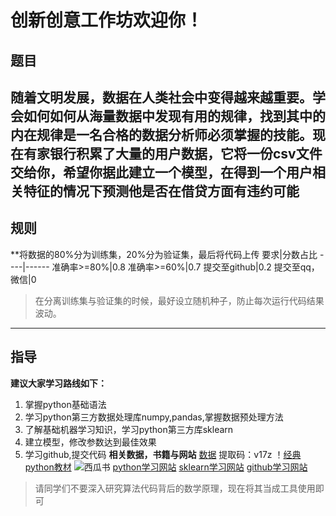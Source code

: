 # 创新创意工作坊欢迎你！
## 题目
**随着文明发展，数据在人类社会中变得越来越重要。学会如何如何从海量数据中发现有用的规律，找到其中的内在规律是一名合格的数据分析师必须掌握的技能。现在有家银行积累了大量的用户数据，它将一份csv文件交给你，希望你据此建立一个模型，在得到一个用户相关特征的情况下预测他是否在借贷方面有违约可能**
----
## 规则
**将数据的80%分为训练集，20%分为验证集，最后将代码上传
要求|分数占比
----|------
准确率>=80%|0.8
准确率>=60%|0.7
提交至github|0.2
提交至qq，微信|0
> 在分离训练集与验证集的时候，最好设立随机种子，防止每次运行代码结果波动。
----
## 指导
**建议大家学习路线如下：**
1. 掌握python基础语法
2. 学习python第三方数据处理库numpy,pandas,掌握数据预处理方法
3. 了解基础机器学习知识，学习python第三方库sklearn
4. 建立模型，修改参数达到最佳效果
5. 学习github,提交代码
**相关数据，书籍与网站**
[数据](链接：https://pan.baidu.com/s/1Mw7_USP2HbWU7sW0I233hg)  提取码：v17z 
！[经典python教材](https://image.baidu.com/search/detail?ct=503316480&z=0&ipn=d&word=python3%E6%95%99%E7%A8%8B&step_word=&hs=0&pn=14&spn=0&di=550&pi=0&rn=1&tn=baiduimagedetail&is=0%2C0&istype=2&ie=utf-8&oe=utf-8&in=&cl=2&lm=-1&st=-1&cs=4088113997%2C2123386623&os=4147013470%2C1261765202&simid=25224129%2C764737886&adpicid=0&lpn=0&ln=898&fr=&fmq=1564566213866_R&fm=result&ic=&s=undefined&hd=&latest=&copyright=&se=&sme=&tab=0&width=&height=&face=undefined&ist=&jit=&cg=&bdtype=0&oriquery=&objurl=http%3A%2F%2Fpic4.58cdn.com.cn%2Fzhuanzh%2Fn_v250560bddb2eb47bea0214d8a0bdf813f.jpg%3Fw%3D750%26h%3D0&fromurl=ippr_z2C%24qAzdH3FAzdH3Fzi7wgzi7wg_z%26e3B2wg3t_z%26e3Bv54AzdH3F1jpwtsAzdH3Flbd8ac9dacd08c0dccz_z%26e3Bfip4s&gsm=0&rpstart=0&rpnum=0&islist=&querylist=&force=undefined "经典")
![西瓜书](https://image.baidu.com/search/detail?ct=503316480&z=0&ipn=d&word=%E8%A5%BF%E7%93%9C%E4%B9%A6&step_word=&hs=0&pn=0&spn=0&di=44550&pi=0&rn=1&tn=baiduimagedetail&is=0%2C0&istype=2&ie=utf-8&oe=utf-8&in=&cl=2&lm=-1&st=-1&cs=3256646277%2C3623842077&os=4198935970%2C814328044&simid=0%2C0&adpicid=0&lpn=0&ln=848&fr=&fmq=1564566296908_R&fm=result&ic=&s=undefined&hd=&latest=&copyright=&se=&sme=&tab=0&width=&height=&face=undefined&ist=&jit=&cg=&bdtype=0&oriquery=&objurl=http%3A%2F%2F5b0988e595225.cdn.sohucs.com%2Fimages%2F20180616%2Fdb073173e507494381a327f9ac193a99.jpeg&fromurl=ippr_z2C%24qAzdH3FAzdH3Fooo_z%26e3Bf5i7_z%26e3Bv54AzdH3FwAzdH3Fdnma0cala_8mabca&gsm=0&rpstart=0&rpnum=0&islist=&querylist=&force=undefined "西瓜书")
[python学习网站](https://www.liaoxuefeng.com/wiki/1016959663602400)
[sklearn学习网站](https://sklearn.org)
[github学习网站](https://www.liaoxuefeng.com/wiki/896043488029600)
>请同学们不要深入研究算法代码背后的数学原理，现在将其当成工具使用即可
